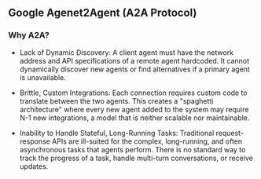 ## Google Agenet2Agent (A2A Protocol)

### Why A2A?

- Lack of Dynamic Discovery: A client agent must have the network address and API specifications of a remote agent hardcoded. It cannot dynamically discover new agents or find alternatives if a primary agent is unavailable.

- Brittle, Custom Integrations: Each connection requires custom code to translate between the two agents. This creates a "spaghetti architecture" where every new agent added to the system may require N-1 new integrations, a model that is neither scalable nor maintainable.

- Inability to Handle Stateful, Long-Running Tasks: Traditional request-response APIs are ill-suited for the complex, long-running, and often asynchronous tasks that agents perform. There is no standard way to track the progress of a task, handle multi-turn conversations, or receive updates.